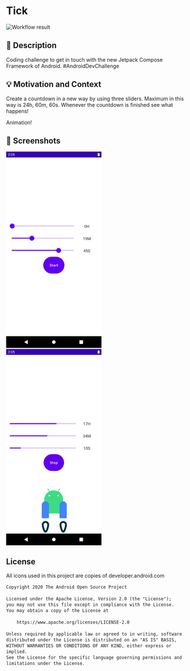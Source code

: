 # Tick

<!--- Replace <OWNER> with your Github Username and <REPOSITORY> with the name of your repository. -->
<!--- You can find both of these in the url bar when you open your repository in github. -->
![Workflow result](https://github.com/tritter/android-dev-challenge-tick/workflows/Check/badge.svg)


## :scroll: Description
Coding challenge to get in touch with the new Jetpack Compose Framework of Android. #AndroidDevChallenge  


## :bulb: Motivation and Context
<!--- Optionally point readers to interesting parts of your submission. -->
Create a countdown in a new way by using three sliders. Maximum in this way is 24h, 60m, 60s.
Whenever the countdown is finished see what happens!

<!--- What are you especially proud of? -->
Animation!


## :camera_flash: Screenshots
<!-- You can add more screenshots here if you like -->
<img src="/results/screenshot_1.png" width="260">&emsp;<img src="/results/screenshot_2.png" width="260">

## License
All icons used in this project are copies of developer.android.com

```
Copyright 2020 The Android Open Source Project

Licensed under the Apache License, Version 2.0 (the "License");
you may not use this file except in compliance with the License.
You may obtain a copy of the License at

    https://www.apache.org/licenses/LICENSE-2.0

Unless required by applicable law or agreed to in writing, software
distributed under the License is distributed on an "AS IS" BASIS,
WITHOUT WARRANTIES OR CONDITIONS OF ANY KIND, either express or implied.
See the License for the specific language governing permissions and
limitations under the License.
```